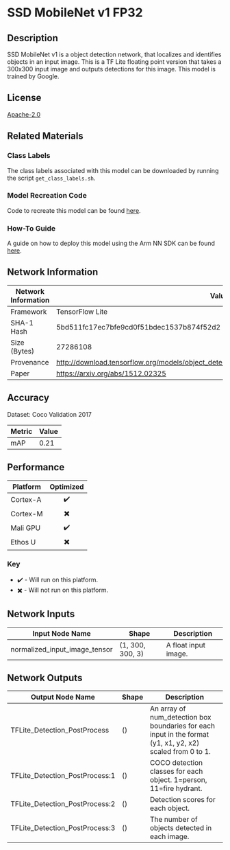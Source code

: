 # SSD MobileNet v1 FP32

## Description
SSD MobileNet v1 is a object detection network, that localizes and identifies objects in an input image. This is a TF Lite floating point version that takes a 300x300 input image and outputs detections for this image. This model is trained by Google.

## License
[Apache-2.0](https://spdx.org/licenses/Apache-2.0.html)

## Related Materials
### Class Labels
The class labels associated with this model can be downloaded by running the script `get_class_labels.sh`.

### Model Recreation Code
Code to recreate this model can be found [here](recreate_model/).

### How-To Guide
A guide on how to deploy this model using the Arm NN SDK can be found [here](https://developer.arm.com/solutions/machine-learning-on-arm/developer-material/how-to-guides/object-recognition-with-arm-nn-and-raspberry-pi).

## Network Information
| Network Information |  Value         |
|---------------------|------------------|
|  Framework          | TensorFlow Lite |
|  SHA-1 Hash         | 5bd511fc17ec7bfe9cd0f51bdec1537b874f52d2 |
|  Size (Bytes)       | 27286108 |
|  Provenance         | http://download.tensorflow.org/models/object_detection/ssd_mobilenet_v1_coco_2018_01_28.tar.gz |
|  Paper              | https://arxiv.org/abs/1512.02325 |

## Accuracy
Dataset: Coco Validation 2017

| Metric | Value |
|--------|-------|
| mAP | 0.21 |

## Performance
| Platform | Optimized |
|----------|:---------:|
| Cortex-A |:heavy_check_mark:         |
| Cortex-M |:heavy_multiplication_x:         |
| Mali GPU |:heavy_check_mark:         |
| Ethos U  |:heavy_multiplication_x:         |

### Key
* :heavy_check_mark: - Will run on this platform.
* :heavy_multiplication_x: - Will not run on this platform.



## Network Inputs
| Input Node Name |  Shape  | Description |
|-----------------|---------|-------------|
| normalized_input_image_tensor | (1, 300, 300, 3) | A float input image. |

## Network Outputs
| Output Node Name |  Shape  | Description |
|------------------|---------|-------------|
| TFLite_Detection_PostProcess | () | An array of num_detection box boundaries for each input in the format (y1, x1, y2, x2) scaled from 0 to 1. |
| TFLite_Detection_PostProcess:1 | () | COCO detection classes for each object. 1=person, 11=fire hydrant. |
| TFLite_Detection_PostProcess:2 | () | Detection scores for each object. |
| TFLite_Detection_PostProcess:3 | () | The number of objects detected in each image. |
